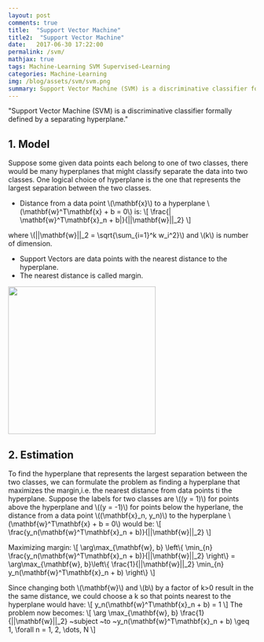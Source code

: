 ```yaml
---
layout: post
comments: true
title:  "Support Vector Machine"
title2:  "Support Vector Machine"
date:   2017-06-30 17:22:00
permalink: /svm/
mathjax: true
tags: Machine-Learning SVM Supervised-Learning
categories: Machine-Learning
img: /blog/assets/svm/svm.png
summary: Support Vector Machine (SVM) is a discriminative classifier formally defined by a separating hyperplane...
---
```



"Support Vector Machine (SVM) is a discriminative classifier formally defined by a separating hyperplane."

## 1. Model
Suppose some given data points each belong to one of two classes, there would be many hyperplanes that might classify separate the data into two classes. One logical choice of hyperplane is the one that represents the largest separation between the two classes.
* Distance from a data point \\(\mathbf{x}\\) to a hyperplane \\(\mathbf{w}^T\mathbf{x} + b = 0\\) is:
\\[
\frac{\| \mathbf{w}^T\mathbf{x}\_n + b\|}{\|\|\mathbf{w}\|\|_2}
\\]

where \\(\|\|\mathbf{w}\|\|\_2 = \sqrt{\sum_{i=1}^k w_i^2}\\) and \\(k\\) is number of dimension.
* Support Vectors are data points with the nearest distance to the hyperplane.
* The nearest distance is called margin.

<div class="imgcap">
<div >
    <img src="/blog/assets/svm/svm.png" width = "300">
</div>
</div>

## 2. Estimation
To find the hyperplane that represents the largest separation between the two classes, we can formulate the problem as finding a hyperplane that maximizes the margin,i.e. the nearest distance from data points ti the hyperplane. Suppose the labels for two classes are \\((y = 1)\\) for points above the hyperplane and \\((y = -1)\\) for points below the hyperlane, the distance from a data point \\((\mathbf{x}\_n, y_n)\\) to the hyperplane \\(\mathbf{w}^T\mathbf{x} + b = 0\\) would be:
\\[
\frac{y_n(\mathbf{w}^T\mathbf{x}\_n + b)}{\|\|\mathbf{w}\|\|_2}
\\]

Maximizing margin:
\\[
\arg\max_{\mathbf{w}, b} \left\\{
    \min_{n} \frac{y\_n(\mathbf{w}^T\mathbf{x}\_n + b)}{\|\|\mathbf{w}\|\|\_2} 
\right\\}
= \arg\max_{\mathbf{w}, b}\left\\{
    \frac{1}{\|\|\mathbf{w}\|\|\_2} \min_{n} y\_n(\mathbf{w}^T\mathbf{x}\_n + b)
\right\\}
\\]

Since changing both \\(\mathbf{w}\\) and \\(b\\) by a factor of k>0 result in the the same distance, we could choose a k so that points nearest to the hyperplane would have:
\\[
y\_n(\mathbf{w}^T\mathbf{x}\_n + b) = 1
\\]
The problem now becomes:
\\[
\arg \max_{\mathbf{w}, b} \frac{1}{\|\|\mathbf{w}\|\|_2} ~subject ~to ~y\_n(\mathbf{w}^T\mathbf{x}\_n + b) \geq 1, \forall n = 1, 2, \dots, N
\\]

